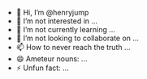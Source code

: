 - 👋 Hi, I’m @henryjump
- 👀 I’m not interested in ...
- 🌱 I’m not currently learning ...
- 💞️ I’m not looking to collaborate on ...
- 📫 How to never reach the truth ...
- 😄 Ameteur nouns: ...
- ⚡ Unfun fact: ...

<!---
henryjump/henryjump is a ✨ special ✨ repository because its `README.md` (this file) appears on your GitHub profile.
You can click the Preview link to take a look at your changes.
--->
